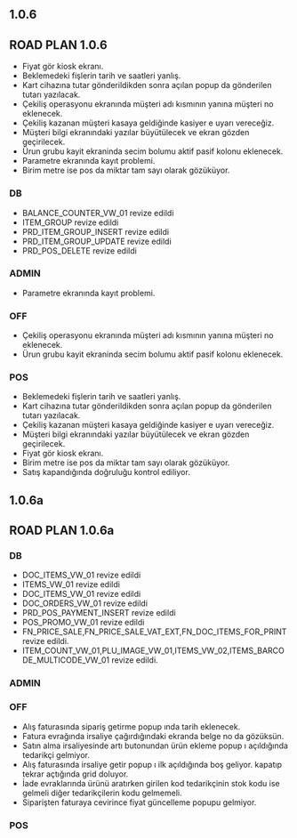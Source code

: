 ## 1.0.6
## ROAD PLAN 1.0.6
- Fiyat gör kiosk ekranı.
- Beklemedeki fişlerin tarih ve saatleri yanlış.
- Kart cihazına tutar gönderildikden sonra açılan popup da gönderilen tutarı yazılacak.
- Çekiliş operasyonu ekranında müşteri adı kısmının yanına müşteri no eklenecek.
- Çekiliş kazanan müşteri kasaya geldiğinde kasiyer e uyarı vereceğiz.
- Müşteri bilgi ekranındaki yazılar büyütülecek ve ekran gözden geçirilecek.
- Ürun grubu kayit ekraninda secim bolumu aktif pasif kolonu eklenecek.
- Parametre ekranında kayıt problemi.
- Birim metre ise pos da miktar tam sayı olarak gözüküyor.
### DB
- BALANCE_COUNTER_VW_01 revize edildi
- ITEM_GROUP revize edildi
- PRD_ITEM_GROUP_INSERT revize edildi
- PRD_ITEM_GROUP_UPDATE revize edildi
- PRD_POS_DELETE revize edildi
### ADMIN
- Parametre ekranında kayıt problemi.
### OFF
- Çekiliş operasyonu ekranında müşteri adı kısmının yanına müşteri no eklenecek.
- Ürun grubu kayit ekraninda secim bolumu aktif pasif kolonu eklenecek.
### POS
- Beklemedeki fişlerin tarih ve saatleri yanlış.
- Kart cihazına tutar gönderildikden sonra açılan popup da gönderilen tutarı yazılacak.
- Çekiliş kazanan müşteri kasaya geldiğinde kasiyer e uyarı vereceğiz.
- Müşteri bilgi ekranındaki yazılar büyütülecek ve ekran gözden geçirilecek.
- Fiyat gör kiosk ekranı.
- Birim metre ise pos da miktar tam sayı olarak gözüküyor.
- Satış kapandığında doğruluğu kontrol ediliyor. 

## 1.0.6a
## ROAD PLAN 1.0.6a

### DB
- DOC_ITEMS_VW_01 revize edildi
- ITEMS_VW_01 revize edildi
- DOC_ITEMS_VW_01 revize edildi
- DOC_ORDERS_VW_01 revize edildi
- PRD_POS_PAYMENT_INSERT revize edildi
- POS_PROMO_VW_01 revize edildi
- FN_PRICE_SALE,FN_PRICE_SALE_VAT_EXT,FN_DOC_ITEMS_FOR_PRINT revize edildi.
- ITEM_COUNT_VW_01,PLU_IMAGE_VW_01,ITEMS_VW_02,ITEMS_BARCODE_MULTICODE_VW_01 revize edildi.
### ADMIN

### OFF
- Alış faturasında sipariş getirme popup ında tarih eklenecek.
- Fatura evrağında irsaliye çağırdığındaki ekranda belge no da gözüksün.
- Satın alma irsaliyesinde artı butonundan ürün ekleme popup ı açıldığında tedarikçi gelmiyor.
- Alış faturasında irsaliye getir popup ı ilk açıldığında boş geliyor. kapatıp tekrar açtığında grid doluyor.
- İade evraklarında ürünü aratırken girilen kod tedarikçinin stok kodu ise gelmeli diğer tedarikçilerin kodu gelmemeli.
- Siparişten faturaya cevirince fiyat güncelleme popupu gelmiyor.

### POS
